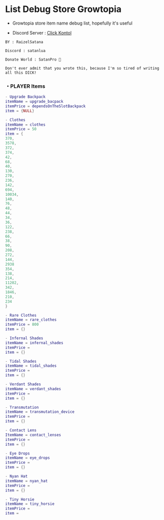 # List Debug Store Growtopia
- Growtopia store item name debug list, hopefully it's useful

- Discord Server : [Click Kontol](
https://discord.com/invite/mXUZ7Fj49u) 

```
BY : RaizelSatana

Discord : satanlua

Donate World : SatanPro 🗿

Don't ever admit that you wrote this, because I'm so tired of writing all this DICK!
```

### ・PLAYER Items

```lua
- Upgrade Backpack
itemName = upgrade_bacpack
itemPrice = dependsOnTheSlotBackpack
item = {NULL}

- Clothes
itemName = clothes
itemPrice = 50
item = {
370,
3578,
372,
374,
42,
68,
40,
130,
270,
236,
142,
694,
10034,
140,
76,
48,
44,
34,
36,
122,
238,
66,
38,
90,
208,
272,
144,
2938
354,
138,
214,
11202,
342,
1846,
210,
234
}

- Rare Clothes
itemName = rare_clothes
itemPrice = 800
item = {}

- Infernal Shades
itemName = infernal_shades
itemPrice = 
item = {}

- Tidal Shades
itemName = tidal_shades
itemPrice =
item = {}

- Verdant Shades
itemName = verdant_shades
itemPrice = 
item = {}

- Transmutation
itemName = transmutation_device
itemPrice =
item = {}

- Contact Lens
ItemName = contact_lenses
itemPrice = 
item = {}

- Eye Drops
itemName = eye_drops
itemPrice = 
item = {}

- Nyan Hat
itemName = nyan_hat
itemPrice =
item = {}

- Tiny Horsie
itemName = tiny_horsie
itemPrice =
item =
```
